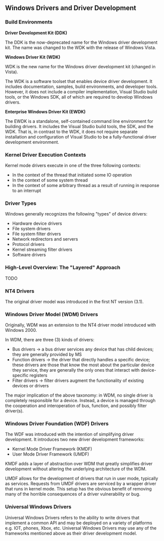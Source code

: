 ## Windows Drivers and Driver Development

### Build Environments

**Driver Development Kit (DDK)**

The DDK is the now-deprecated name for the Windows driver development kit. The name was changed to the WDK with the release of Windows Vista.

**Windows Driver Kit (WDK)**

WDK is the new name for the Windows driver development kit (changed in Vista).

The WDK is a software toolset that enables device driver development. It includes documentation, samples, build environments, and developer tools. However, it does not include a compiler implementation, Visual Studio build tools, or the Windows SDK, all of which are required to develop Windows drivers.

**Enterprise Windows Driver Kit (EWDK)**

The EWDK is a standalone, self-contained command line environment for building drivers. It includes the Visual Studio build tools, the SDK, and the WDK. That is, in contrast to the WDK, it does not require separate installation and configuration of Visual Studio to be a fully-functional driver development environment.

### Kernel Driver Execution Contexts

Kernel mode drivers execute in one of the three following contexts:

- In the context of the thread that initiated some IO operation
- In the context of some system thread
- In the context of some arbitrary thread as a result of running in response to an interrupt

### Driver Types

Windows generally recognizes the following "types" of device drivers:

- Hardware device drivers
- File system drivers
- File system filter drivers
- Network redirectors and servers
- Protocol drivers
- Kernel streaming filter drivers
- Software drivers

### High-Level Overview: The "Layered" Approach

TODO

### NT4 Drivers

The original driver model was introduced in the first NT version (3.1). 

### Windows Driver Model (WDM) Drivers

Originally, WDM was an extension to the NT4 driver model introduced with Windows 2000. 

In WDM, there are three (3) kinds of drivers:

- Bus drivers -> a bus driver services any device that has child devices; they are generally provided by MS
- Function drivers -> the driver that directly handles a specific device; these drivers are those that know the most about the particular device they service, they are generally the only ones that interact with device-specific registers
- Filter drivers -> filter drivers augment the functionality of existing devices or drivers

The major implication of the above taxonomy: in WDM, no single driver is completely responsible for a device. Instead, a device is managed through the cooperation and interoperation of bus, function, and possibly filter driver(s). 

### Windows Driver Foundation (WDF) Drivers

The WDF was introduced with the intention of simplifying driver development. It introduces two new driver development frameworks:

- Kernel Mode Driver Framework (KMDF)
- User Mode Driver Framework (UMDF)

KMDF adds a layer of abstraction over WDM that greatly simplifies driver development without altering the underlying architecture of the WDM.

UMDF allows for the development of drivers that run in user mode, typically as services. Requests from UMDF drivers are serviced by a wrapper driver that runs in kernel mode. This setup has the obvious benefit of removing many of the horrible consequences of a driver vulnerability or bug.

### Universal Windows Drivers

Universal Windows Drivers refers to the ability to write drivers that implement a common API and may be deployed on a variety of platforms e.g. IOT, phones, Xbox, etc. Universal Windows Drivers may use any of the frameworks mentioned above as their driver development model.

